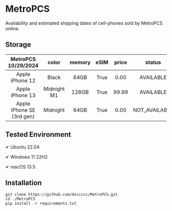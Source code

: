 # MetroPCS
Availability and estimated shipping dates of cell-phones sold by MetroPCS online.
## Storage
|MetroPCS 10/29/2024|color|memory|eSIM|price|status|shipping from|shipping to|
|:--:|:--:|:--:|:--:|:--:|:--:|:--:|:--:|
|Apple iPhone 12|Black|64GB|True|0.00|AVAILABLE|10/29/2024|11/01/2024|
|Apple iPhone 13|Midnight M1|128GB|True|99.99|AVAILABLE|10/29/2024|11/01/2024|
|Apple iPhone SE (3rd gen)|Midnight|64GB|True|0.00|NOT_AVAILABLE|11/05/2024|11/12/2024|

## Tested Environment
✔ Ubuntu 22.04

✔ Windows 11 22H2

✔ macOS 13.5
## Installation
```
git clone https://github.com/dsccccc/MetroPCS.git
cd ./MetroPCS
pip install -r requirements.txt
```
